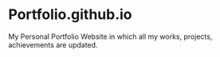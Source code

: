 # Portfolio.github.io
My Personal Portfolio Website in which all my works, projects, achievements are updated. 
